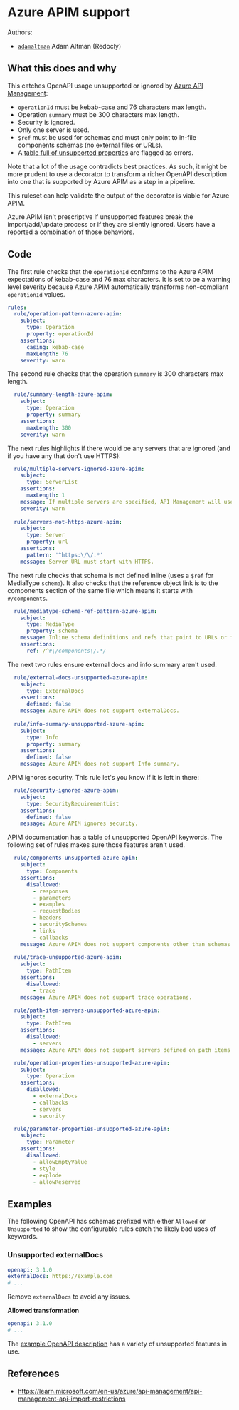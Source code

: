 # Azure APIM support

Authors:
- [`adamaltman`](https://github.com/adamaltman) Adam Altman (Redocly)
 
## What this does and why

This catches OpenAPI usage unsupported or ignored by [Azure API Management](https://learn.microsoft.com/en-us/azure/api-management/api-management-api-import-restrictions):
- `operationId` must be kebab-case and 76 characters max length.
- Operation `summary` must be 300 characters max length.
- Security is ignored.
- Only one server is used.
- `$ref` must be used for schemas and must only point to in-file components schemas (no external files or URLs).
- A [table full of unsupported properties](https://learn.microsoft.com/en-us/azure/api-management/api-management-api-import-restrictions#unsupported) are flagged as errors.

Note that a lot of the usage contradicts best practices. As such, it might be more prudent to use a decorator to transform a richer OpenAPI description into one that is supported by Azure APIM as a step in a pipeline.

This ruleset can help validate the output of the decorator is viable for Azure APIM.

Azure APIM isn't prescriptive if unsupported features break the import/add/update process or if they are silently ignored.
Users have a reported a combination of those behaviors.

## Code

The first rule checks that the `operationId` conforms to the Azure APIM expectations of kebab-case and 76 max characters.
It is set to be a warning level severity because Azure APIM automatically transforms non-compliant `operationId` values.

```yaml
rules:
  rule/operation-pattern-azure-apim:
    subject: 
      type: Operation
      property: operationId
    assertions: 
      casing: kebab-case
      maxLength: 76
    severity: warn
```

The second rule checks that the operation `summary` is 300 characters max length.
```yaml
  rule/summary-length-azure-apim:
    subject: 
      type: Operation
      property: summary
    assertions: 
      maxLength: 300
    severity: warn
```

The next rules highlights if there would be any servers that are ignored (and if you have any that don't use HTTPS):

```yaml
  rule/multiple-servers-ignored-azure-apim:
    subject: 
      type: ServerList
    assertions: 
      maxLength: 1
    message: If multiple servers are specified, API Management will use the first HTTPS URL it finds.
    severity: warn
  
  rule/servers-not-https-azure-apim:
    subject: 
      type: Server
      property: url
    assertions: 
      pattern: '^https:\/\/.*'
    message: Server URL must start with HTTPS.
```

The next rule checks that schema is not defined inline (uses a `$ref` for MediaType `schema`).
It also checks that the reference object link is to the components section of the same file which means it starts with `#/components`. 

```yaml
  rule/mediatype-schema-ref-pattern-azure-apim:
    subject: 
      type: MediaType
      property: schema
    message: Inline schema definitions and refs that point to URLs or files aren't supported.
    assertions:     
      ref: /^#\/components\/.*/
```

The next two rules ensure external docs and info summary aren't used.

```yaml
  rule/external-docs-unsupported-azure-apim:
    subject: 
      type: ExternalDocs
    assertions: 
      defined: false
    message: Azure APIM does not support externalDocs.
  
  rule/info-summary-unsupported-azure-apim:
    subject: 
      type: Info
      property: summary
    assertions: 
      defined: false
    message: Azure APIM does not support Info summary.
```

APIM ignores security. This rule let's you know if it is left in there:

```yaml
  rule/security-ignored-azure-apim:
    subject: 
      type: SecurityRequirementList
    assertions: 
      defined: false
    message: Azure APIM ignores security.
```

APIM documentation has a table of unsupported OpenAPI keywords. The following set of rules makes sure those features aren't used.

```yaml
  rule/components-unsupported-azure-apim:
    subject: 
      type: Components
    assertions: 
      disallowed: 
        - responses
        - parameters
        - examples
        - requestBodies
        - headers
        - securitySchemes
        - links
        - callbacks
    message: Azure APIM does not support components other than schemas.
      
  rule/trace-unsupported-azure-apim:
    subject: 
      type: PathItem
    assertions: 
      disallowed: 
        - trace
    message: Azure APIM does not support trace operations.

  rule/path-item-servers-unsupported-azure-apim:
    subject: 
      type: PathItem
    assertions: 
      disallowed: 
        - servers
    message: Azure APIM does not support servers defined on path items.

  rule/operation-properties-unsupported-azure-apim:
    subject: 
      type: Operation
    assertions: 
      disallowed: 
        - externalDocs
        - callbacks
        - servers
        - security

  rule/parameter-properties-unsupported-azure-apim:
    subject: 
      type: Parameter
    assertions: 
      disallowed: 
        - allowEmptyValue
        - style
        - explode
        - allowReserved
```

## Examples

The following OpenAPI has schemas prefixed with either `Allowed` or `Unsupported` to show the configurable rules catch the likely bad uses of keywords.

### Unsupported externalDocs

```yaml
openapi: 3.1.0
externalDocs: https://example.com
# ...
```

Remove `externalDocs` to avoid any issues.

**Allowed transformation**
```yaml
openapi: 3.1.0
# ...
```

The [example OpenAPI description](./openapi.yaml) has a variety of unsupported features in use.

## References

- https://learn.microsoft.com/en-us/azure/api-management/api-management-api-import-restrictions
